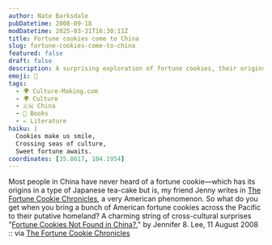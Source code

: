```yaml
---
author: Nate Barksdale
pubDatetime: 2008-09-18
modDatetime: 2025-03-31T16:30:11Z
title: Fortune cookies come to China
slug: fortune-cookies-come-to-china
featured: false
draft: false
description: A surprising exploration of fortune cookies, their origins, and the cultural misconceptions surrounding them.
emoji: 🥠
tags:
  - 🌍 Culture-Making.com
  - 🌍 Culture
  - 🇨🇳 China
  - 📖 Books
  - ✍️ Literature
haiku: |
  Cookies make us smile,  
  Crossing seas of culture,  
  Sweet fortune awaits.
coordinates: [35.8617, 104.1954]
---
```


Most people in China have never heard of a fortune cookie—which has its origins in a type of Japanese tea-cake but is, my friend Jenny writes in [The Fortune Cookie Chronicles](http://web.archive.org/web/20241213222321/https://www.amazon.com/Fortune-Cookie-Chronicles-Adventures-Chinese/dp/0446580074/), a very American phenomenon. So what do you get when you bring a bunch of American fortune cookies across the Pacific to their putative homeland? A charming string of cross-cultural surprises
"[Fortune Cookies Not Found in China?](http://www.youtube.com/watch?v=Bp4IGgQoVQE)," by Jennifer 8. Lee, 11 August 2008 :: via [The Fortune Cookie Chronicles](http://www.fortunecookiechronicles.com/blog/)
